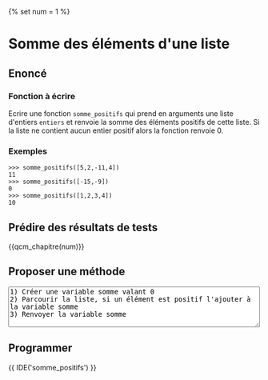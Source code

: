{% set num = 1 %}

# Somme des éléments d'une liste

## Enoncé

### Fonction à écrire

<div class="enonce">
    Ecrire une fonction <code>somme_positifs</code> qui prend en arguments une liste d'entiers <code>entiers</code> et renvoie la somme des éléments positifs de cette liste. Si la liste ne contient aucun entier positif alors la fonction renvoie 0.
</div>

### Exemples

```pycon
>>> somme_positifs([5,2,-11,4])
11
>>> somme_positifs([-15,-9])
0
>>> somme_positifs([1,2,3,4])
10
```



## Prédire des résultats de tests

{{qcm_chapitre(num)}} 

## Proposer une méthode 

<form class="centre">
<textarea rows="5" cols="60">
1) Créer une variable somme valant 0
2) Parcourir la liste, si un élément est positif l'ajouter à la variable somme
3) Renvoyer la variable somme
</textarea>
</form>

## Programmer

{{ IDE('somme_positifs') }}

